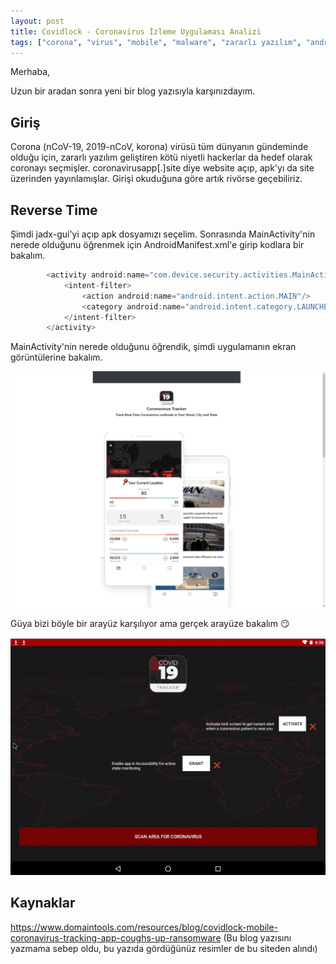 ```yaml
---
layout: post
title: Covidlock - Coronavirus İzleme Uygulaması Analizi
tags: ["corona", "virus", "mobile", "malware", "zararlı yazılım", "android", "uygulama", "covidlock"]
---
```


Merhaba,

Uzun bir aradan sonra yeni bir blog yazısıyla karşınızdayım.

## Giriş

Corona (nCoV-19, 2019-nCoV, korona) virüsü tüm dünyanın gündeminde olduğu için, zararlı yazılım geliştiren kötü niyetli hackerlar da hedef olarak coronayı seçmişler. coronavirusapp[.]site diye website açıp, apk'yı da site üzerinden yayınlamışlar. Girişi okuduğuna göre artık rivörse geçebiliriz.

## Reverse Time

Şimdi jadx-gui'yi açıp apk dosyamızı seçelim. Sonrasında MainActivity'nin nerede olduğunu öğrenmek için AndroidManifest.xml'e girip kodlara bir bakalım.

```java
        <activity android:name="com.device.security.activities.MainActivity" android:excludeFromRecents="true">
            <intent-filter>
                <action android:name="android.intent.action.MAIN"/>
                <category android:name="android.intent.category.LAUNCHER"/>
            </intent-filter>
        </activity>
```
MainActivity'nin nerede olduğunu öğrendik, şimdi uygulamanın ekran görüntülerine bakalım.


<img src="assets/img/corona-landing.png" alt="coronavirus app landing" border="0">

Güya bizi böyle bir arayüz karşılıyor ama gerçek arayüze bakalım :smirk:

<img src="assets/img/corona-main.png" alt="coronavirus app landing" border="0" copyright="DomainTools">




## Kaynaklar

https://www.domaintools.com/resources/blog/covidlock-mobile-coronavirus-tracking-app-coughs-up-ransomware (Bu blog yazısını yazmama sebep oldu, bu yazıda gördüğünüz resimler de bu siteden alındı)
